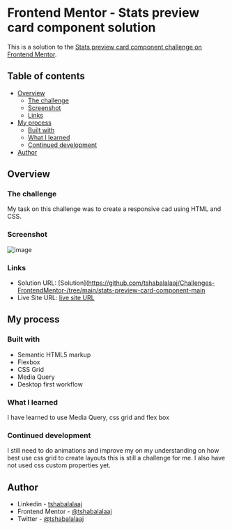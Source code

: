 # Frontend Mentor - Stats preview card component solution

This is a solution to the [Stats preview card component challenge on Frontend Mentor](https://www.frontendmentor.io/challenges/stats-preview-card-component-8JqbgoU62).

## Table of contents

- [Overview](#overview)
  - [The challenge](#the-challenge)
  - [Screenshot](#screenshot)
  - [Links](#links)
- [My process](#my-process)
  - [Built with](#built-with)
  - [What I learned](#what-i-learned)
  - [Continued development](#continued-development)
- [Author](#author)

## Overview

### The challenge

My task on this challenge was to create a responsive cad using HTML and CSS.

### Screenshot

![image](./screenshots/FrontendMentorStatscardcomponent.png)

### Links

- Solution URL: [Solution](https://github.com/tshabalalaaj/Challenges-FrontendMentor-/tree/main/stats-preview-card-component-main
- Live Site URL: [live site URL](https://tshabalalaaj.github.io/Challenges-FrontendMentor-/stats-preview-card-component-main/)

## My process

### Built with

- Semantic HTML5 markup
- Flexbox
- CSS Grid
- Media Query
- Desktop first workflow

### What I learned

I have learned to use Media Query, css grid and flex box

### Continued development

I still need to do animations and improve my on my understanding on how best use css grid to create layouts this is still a challenge for me. I also have not used css custom properties yet.

## Author

- Linkedin - [tshabalalaaj](https://www.linkedin.com/in/tshabalalaaj)
- Frontend Mentor - [@tshabalalaaj](https://www.frontendmentor.io/profile/tshabalalaaj)
- Twitter - [@tshabalalaaj](https://twitter.com/tshabalalaaj)
